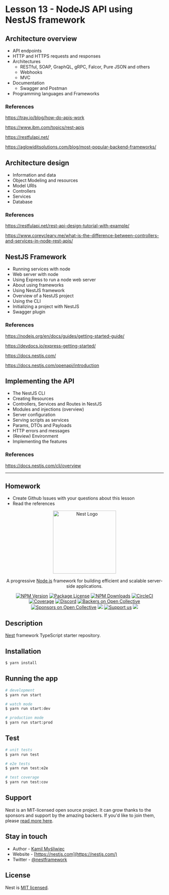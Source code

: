 # Lesson 13 - NodeJS API using NestJS framework

## Architecture overview

- API endpoints
- HTTP and HTTPS requests and responses
- Architectures
  - RESTful, SOAP, GraphQL, gRPC, Falcor, Pure JSON and others
  - Webhooks
  - MVC
- Documentation
  - Swagger and Postman
- Programming languages and Frameworks

### References

<https://tray.io/blog/how-do-apis-work>

<https://www.ibm.com/topics/rest-apis>

<https://restfulapi.net/>

<https://aglowiditsolutions.com/blog/most-popular-backend-frameworks/>

## Architecture design

- Information and data
- Object Modeling and resources
- Model URIs
- Controllers
- Services
- Database

### References

<https://restfulapi.net/rest-api-design-tutorial-with-example/>

<https://www.coreycleary.me/what-is-the-difference-between-controllers-and-services-in-node-rest-apis/>

## NestJS Framework

- Running services with node
- Web server with node
- Using Express to run a node web server
- About using frameworks
- Using NestJS framework
- Overview of a NestJS project
- Using the CLI
- Initializing a project with NestJS
- Swagger plugin

### References

<https://nodejs.org/en/docs/guides/getting-started-guide/>

<https://devdocs.io/express-getting-started/>

<https://docs.nestjs.com/>

<https://docs.nestjs.com/openapi/introduction>

## Implementing the API

- The NestJS CLI
- Creating Resources
- Controllers, Services and Routes in NestJS
- Modules and injections (overview)
- Server configuration
- Serving scripts as services
- Params, DTOs and Payloads
- HTTP errors and messages
- (Review) Environment
- Implementing the features

### References

<https://docs.nestjs.com/cli/overview>

---

## Homework

- Create Github Issues with your questions about this lesson
- Read the references

<p align="center">
  <a href="http://nestjs.com/" target="blank"><img src="https://nestjs.com/img/logo-small.svg" width="200" alt="Nest Logo" /></a>
</p>

[circleci-image]: https://img.shields.io/circleci/build/github/nestjs/nest/master?token=abc123def456
[circleci-url]: https://circleci.com/gh/nestjs/nest

  <p align="center">A progressive <a href="http://nodejs.org" target="_blank">Node.js</a> framework for building efficient and scalable server-side applications.</p>
    <p align="center">
<a href="https://www.npmjs.com/~nestjscore" target="_blank"><img src="https://img.shields.io/npm/v/@nestjs/core.svg" alt="NPM Version" /></a>
<a href="https://www.npmjs.com/~nestjscore" target="_blank"><img src="https://img.shields.io/npm/l/@nestjs/core.svg" alt="Package License" /></a>
<a href="https://www.npmjs.com/~nestjscore" target="_blank"><img src="https://img.shields.io/npm/dm/@nestjs/common.svg" alt="NPM Downloads" /></a>
<a href="https://circleci.com/gh/nestjs/nest" target="_blank"><img src="https://img.shields.io/circleci/build/github/nestjs/nest/master" alt="CircleCI" /></a>
<a href="https://coveralls.io/github/nestjs/nest?branch=master" target="_blank"><img src="https://coveralls.io/repos/github/nestjs/nest/badge.svg?branch=master#9" alt="Coverage" /></a>
<a href="https://discord.gg/G7Qnnhy" target="_blank"><img src="https://img.shields.io/badge/discord-online-brightgreen.svg" alt="Discord"/></a>
<a href="https://opencollective.com/nest#backer" target="_blank"><img src="https://opencollective.com/nest/backers/badge.svg" alt="Backers on Open Collective" /></a>
<a href="https://opencollective.com/nest#sponsor" target="_blank"><img src="https://opencollective.com/nest/sponsors/badge.svg" alt="Sponsors on Open Collective" /></a>
  <a href="https://paypal.me/kamilmysliwiec" target="_blank"><img src="https://img.shields.io/badge/Donate-PayPal-ff3f59.svg"/></a>
    <a href="https://opencollective.com/nest#sponsor"  target="_blank"><img src="https://img.shields.io/badge/Support%20us-Open%20Collective-41B883.svg" alt="Support us"></a>
  <a href="https://twitter.com/nestframework" target="_blank"><img src="https://img.shields.io/twitter/follow/nestframework.svg?style=social&label=Follow"></a>
</p>
  <!--[![Backers on Open Collective](https://opencollective.com/nest/backers/badge.svg)](https://opencollective.com/nest#backer)
  [![Sponsors on Open Collective](https://opencollective.com/nest/sponsors/badge.svg)](https://opencollective.com/nest#sponsor)-->

## Description

[Nest](https://github.com/nestjs/nest) framework TypeScript starter repository.

## Installation

```bash
$ yarn install
```

## Running the app

```bash
# development
$ yarn run start

# watch mode
$ yarn run start:dev

# production mode
$ yarn run start:prod
```

## Test

```bash
# unit tests
$ yarn run test

# e2e tests
$ yarn run test:e2e

# test coverage
$ yarn run test:cov
```

## Support

Nest is an MIT-licensed open source project. It can grow thanks to the sponsors and support by the amazing backers. If you'd like to join them, please [read more here](https://docs.nestjs.com/support).

## Stay in touch

- Author - [Kamil Myśliwiec](https://kamilmysliwiec.com)
- Website - [https://nestjs.com](https://nestjs.com/)
- Twitter - [@nestframework](https://twitter.com/nestframework)

## License

Nest is [MIT licensed](LICENSE).
